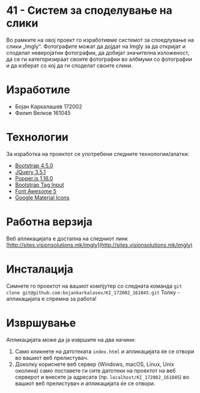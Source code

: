 # 41 - Систем за споделување на слики
Во рамките на овој проект го изработивме системот за споедлување на слики „Imgly“. Фотографите можат да дојдат на Imgly за да откријат и споделат неверојатни фотографии, да добијат значителна изложеност, да се ги категоризираат своите фотографии во албмуми со фотографии и да изберат со кој да ги споделат своите слики.

# Изработиле
* Бојан Каркалашев 172002
* Филип Велков 161045

# Технологии
За изработка на проектот се употребени следните технологии/алатки:
* [Bootstrap 4.5.0](https://getbootstrap.com/)
* [JQuery 3.5.1](https://jquery.com/)
* [Popper.js 1.16.0](https://popper.js.org/)
* [Bootstrap Tag Input](https://github.com/Nodws/bootstrap4-tagsinput)
* [Font Awesome 5](https://fontawesome.com/)
* [Google Material Icons](https://material.io/resources/icons/?style=baseline)

# Работна верзија
Веб апликацијата е достапна на следниот линк [http://sites.visionsolutions.mk/imgly](http://sites.visionsolutions.mk/imgly)

# Инсталација
Симнете го проектот на вашиот компјутер со следната команда
`git clone git@github.com:bojankarkalasev/KI_172002_161045.git`
Толку - апликацијата е спремна за работа!

# Извршување
Апликацијата може да ја извршите на два начини:
1. Само кликнете на датотеката `index.html` и апликацијата ќе се отвори во вашиот веб прелистувач.
2. Доколку кориснете веб сервер (Windows, macOS, Linux, Unix околина) само поставете ги сите датотеки на проектот на веб серверот и внесете ја адресата (пр. `localhost/KI_172002_161045`) во вашиот веб прелистувач и апликацијата ќе се отвори.
